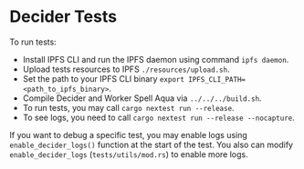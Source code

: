 # Decider Tests

To run tests:
- Install IPFS CLI and run the IPFS daemon using command `ipfs daemon`.
- Upload tests resources to IPFS `./resources/upload.sh`.
- Set the path to your IPFS CLI binary `export IPFS_CLI_PATH=<path_to_ipfs_binary>`.
- Compile Decider and Worker Spell Aqua via `../../../build.sh`.
- To run tests, you may call `cargo nextest run --release`.
- To see logs, you need to call `cargo nextest run --release --nocapture`.


If you want to debug a specific test, you may enable logs using `enable_decider_logs()` function at the start of the test.
You also can modify `enable_decider_logs` (`tests/utils/mod.rs`) to enable more logs.
